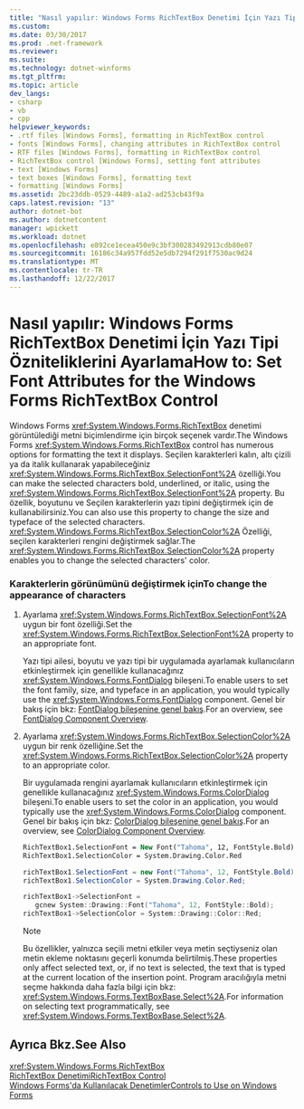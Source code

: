```yaml
---
title: "Nasıl yapılır: Windows Forms RichTextBox Denetimi İçin Yazı Tipi Özniteliklerini Ayarlama"
ms.custom: 
ms.date: 03/30/2017
ms.prod: .net-framework
ms.reviewer: 
ms.suite: 
ms.technology: dotnet-winforms
ms.tgt_pltfrm: 
ms.topic: article
dev_langs:
- csharp
- vb
- cpp
helpviewer_keywords:
- .rtf files [Windows Forms], formatting in RichTextBox control
- fonts [Windows Forms], changing attributes in RichTextBox control
- RTF files [Windows Forms], formatting in RichTextBox control
- RichTextBox control [Windows Forms], setting font attributes
- text [Windows Forms]
- text boxes [Windows Forms], formatting text
- formatting [Windows Forms]
ms.assetid: 2bc23ddb-0529-4489-a1a2-ad253cb43f9a
caps.latest.revision: "13"
author: dotnet-bot
ms.author: dotnetcontent
manager: wpickett
ms.workload: dotnet
ms.openlocfilehash: e892ce1ecea450e9c3bf300283492913cdb80e07
ms.sourcegitcommit: 16186c34a957fdd52e5db7294f291f7530ac9d24
ms.translationtype: MT
ms.contentlocale: tr-TR
ms.lasthandoff: 12/22/2017
---
```

# <a name="how-to-set-font-attributes-for-the-windows-forms-richtextbox-control"></a><span data-ttu-id="f274a-102">Nasıl yapılır: Windows Forms RichTextBox Denetimi İçin Yazı Tipi Özniteliklerini Ayarlama</span><span class="sxs-lookup"><span data-stu-id="f274a-102">How to: Set Font Attributes for the Windows Forms RichTextBox Control</span></span>
<span data-ttu-id="f274a-103">Windows Forms <xref:System.Windows.Forms.RichTextBox> denetimi görüntülediği metni biçimlendirme için birçok seçenek vardır.</span><span class="sxs-lookup"><span data-stu-id="f274a-103">The Windows Forms <xref:System.Windows.Forms.RichTextBox> control has numerous options for formatting the text it displays.</span></span> <span data-ttu-id="f274a-104">Seçilen karakterleri kalın, altı çizili ya da italik kullanarak yapabileceğiniz <xref:System.Windows.Forms.RichTextBox.SelectionFont%2A> özelliği.</span><span class="sxs-lookup"><span data-stu-id="f274a-104">You can make the selected characters bold, underlined, or italic, using the <xref:System.Windows.Forms.RichTextBox.SelectionFont%2A> property.</span></span> <span data-ttu-id="f274a-105">Bu özellik, boyutunu ve Seçilen karakterlerin yazı tipini değiştirmek için de kullanabilirsiniz.</span><span class="sxs-lookup"><span data-stu-id="f274a-105">You can also use this property to change the size and typeface of the selected characters.</span></span> <span data-ttu-id="f274a-106"><xref:System.Windows.Forms.RichTextBox.SelectionColor%2A> Özelliği, seçilen karakterleri rengini değiştirmek sağlar.</span><span class="sxs-lookup"><span data-stu-id="f274a-106">The <xref:System.Windows.Forms.RichTextBox.SelectionColor%2A> property enables you to change the selected characters' color.</span></span>  
  
### <a name="to-change-the-appearance-of-characters"></a><span data-ttu-id="f274a-107">Karakterlerin görünümünü değiştirmek için</span><span class="sxs-lookup"><span data-stu-id="f274a-107">To change the appearance of characters</span></span>  
  
1.  <span data-ttu-id="f274a-108">Ayarlama <xref:System.Windows.Forms.RichTextBox.SelectionFont%2A> uygun bir font özelliği.</span><span class="sxs-lookup"><span data-stu-id="f274a-108">Set the <xref:System.Windows.Forms.RichTextBox.SelectionFont%2A> property to an appropriate font.</span></span>  
  
     <span data-ttu-id="f274a-109">Yazı tipi ailesi, boyutu ve yazı tipi bir uygulamada ayarlamak kullanıcıların etkinleştirmek için genellikle kullanacağınız <xref:System.Windows.Forms.FontDialog> bileşeni.</span><span class="sxs-lookup"><span data-stu-id="f274a-109">To enable users to set the font family, size, and typeface in an application, you would typically use the <xref:System.Windows.Forms.FontDialog> component.</span></span> <span data-ttu-id="f274a-110">Genel bir bakış için bkz: [FontDialog bileşenine genel bakış](../../../../docs/framework/winforms/controls/fontdialog-component-overview-windows-forms.md).</span><span class="sxs-lookup"><span data-stu-id="f274a-110">For an overview, see [FontDialog Component Overview](../../../../docs/framework/winforms/controls/fontdialog-component-overview-windows-forms.md).</span></span>  
  
2.  <span data-ttu-id="f274a-111">Ayarlama <xref:System.Windows.Forms.RichTextBox.SelectionColor%2A> uygun bir renk özelliğine.</span><span class="sxs-lookup"><span data-stu-id="f274a-111">Set the <xref:System.Windows.Forms.RichTextBox.SelectionColor%2A> property to an appropriate color.</span></span>  
  
     <span data-ttu-id="f274a-112">Bir uygulamada rengini ayarlamak kullanıcıların etkinleştirmek için genellikle kullanacağınız <xref:System.Windows.Forms.ColorDialog> bileşeni.</span><span class="sxs-lookup"><span data-stu-id="f274a-112">To enable users to set the color in an application, you would typically use the <xref:System.Windows.Forms.ColorDialog> component.</span></span> <span data-ttu-id="f274a-113">Genel bir bakış için bkz: [ColorDialog bileşenine genel bakış](../../../../docs/framework/winforms/controls/colordialog-component-overview-windows-forms.md).</span><span class="sxs-lookup"><span data-stu-id="f274a-113">For an overview, see [ColorDialog Component Overview](../../../../docs/framework/winforms/controls/colordialog-component-overview-windows-forms.md).</span></span>  
  
    ```vb  
    RichTextBox1.SelectionFont = New Font("Tahoma", 12, FontStyle.Bold)  
    RichTextBox1.SelectionColor = System.Drawing.Color.Red  
    ```  
  
    ```csharp  
    richTextBox1.SelectionFont = new Font("Tahoma", 12, FontStyle.Bold);  
    richTextBox1.SelectionColor = System.Drawing.Color.Red;  
    ```  
  
    ```cpp  
    richTextBox1->SelectionFont =  
       gcnew System::Drawing::Font("Tahoma", 12, FontStyle::Bold);  
    richTextBox1->SelectionColor = System::Drawing::Color::Red;  
    ```  
  
    > [!NOTE]
    >  <span data-ttu-id="f274a-114">Bu özellikler, yalnızca seçili metni etkiler veya metin seçtiyseniz olan metin ekleme noktasını geçerli konumda belirtilmiş.</span><span class="sxs-lookup"><span data-stu-id="f274a-114">These properties only affect selected text, or, if no text is selected, the text that is typed at the current location of the insertion point.</span></span> <span data-ttu-id="f274a-115">Program aracılığıyla metni seçme hakkında daha fazla bilgi için bkz: <xref:System.Windows.Forms.TextBoxBase.Select%2A>.</span><span class="sxs-lookup"><span data-stu-id="f274a-115">For information on selecting text programmatically, see <xref:System.Windows.Forms.TextBoxBase.Select%2A>.</span></span>  
  
## <a name="see-also"></a><span data-ttu-id="f274a-116">Ayrıca Bkz.</span><span class="sxs-lookup"><span data-stu-id="f274a-116">See Also</span></span>  
 <xref:System.Windows.Forms.RichTextBox>  
 [<span data-ttu-id="f274a-117">RichTextBox Denetimi</span><span class="sxs-lookup"><span data-stu-id="f274a-117">RichTextBox Control</span></span>](../../../../docs/framework/winforms/controls/richtextbox-control-windows-forms.md)  
 [<span data-ttu-id="f274a-118">Windows Forms'da Kullanılacak Denetimler</span><span class="sxs-lookup"><span data-stu-id="f274a-118">Controls to Use on Windows Forms</span></span>](../../../../docs/framework/winforms/controls/controls-to-use-on-windows-forms.md)
